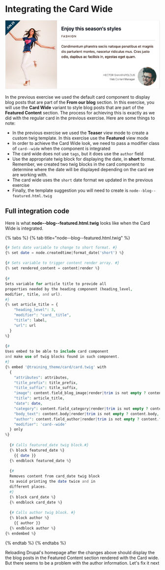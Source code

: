 # Integrating the Card Wide

![Card Wide variant](../.gitbook/assets/card-wide.png)

In the previous exercise we used the default card component to display blog posts that are part of the **From our blog** section. In this exercise, you will use the **Card Wide** variant to style blog posts that are part of the **Featured Content** section. The process for achieving this is exactly as we did with the regular card in the previous exercise. Here are some things to note:

* In the previous exercise we used the **Teaser** view mode to create a custom twig template.  In this exercise use the **Featured** view mode
* In order to achieve the Card Wide look, we need to pass a modifier class of `card--wide` when the component is integrated
* The card wide does not use `tags`, but it does use the `author` field
* Use the appropriate twig block for displaying the date, in **short** format.  Remember, we created two twig blocks in the card component to determine where the date will be displayed depending on the card we are working with.
* The card wide uses the `short` date format we updated in the previous exercise
* Finally, the template suggestion you will need to create is `node--blog--featured.html.twig`

## Full integration code

Here is what **node--blog--featured.html.twig** looks like when the Card Wide is integrated.

{% tabs %}
{% tab title="node--blog--featured.html.twig" %}
```php
{# Sets date variable to change to short format. #}
{% set date = node.createdtime|format_date('short') %}

{# Sets variable to trigger content render array. #}
{% set rendered_content = content|render %}

{#
Sets variable for article title to provide all
properties needed by the heading component (heading_level,
modifier, title, and url).
#}
{% set article_title = {
    "heading_level": 3,
    "modifier": "card__title",
    "title": label,
    "url": url
  }
%}

{#
Uses embed to be able to include card component
and make use of twig blocks found in such component.
#}
{% embed '@training_theme/card/card.twig' with
  {
    "attributes": attributes,
    "title_prefix": title_prefix,
    "title_suffix": title_suffix,
    "image": content.field_blog_image|render|trim is not empty ? content.field_blog_image,
    "title": article_title,
    "date": date,
    "category": content.field_category|render|trim is not empty ? content.field_category,
    "body_text": content.body|render|trim is not empty ? content.body,
    "author": content.field_author|render|trim is not empty ? content.field_author,
    "modifier": 'card--wide'
  } only
%}

  {# Calls featured_date twig block.#}
  {% block featured_date %}
    {{ date }}
  {% endblock featured_date %}

  {#
  Removes content from card_date twig block
  to avoid printing the date twice and in
  different places.
  #}
  {% block card_date %}
  {% endblock card_date %}

  {# Calls author twig block. #}
  {% block author %}
    {{ author }}
  {% endblock author %}
{% endembed %}
```
{% endtab %}
{% endtabs %}

Reloading Drupal's homepage after the changes above should display the the blog posts in the Featured Content section rendered with the Card wide.  But there seems to be a problem with the author information.  Let's fix it next

